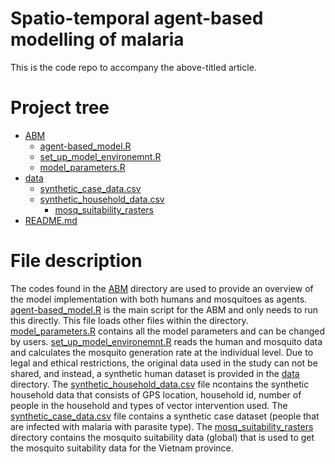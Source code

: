 # Spatio-temporal agent-based modelling of malaria
This is the code repo to accompany the above-titled article.



# Project tree
 * [ABM](./ABM)
   * [agent-based_model.R](./ABM/agent-based_model.R)
   * [set_up_model_environemnt.R](./ABM/set_up_model_environemnt.R)
   * [model_parameters.R](./ABM/model_parameters.R)
* [data](./data)
   * [synthetic_case_data.csv](./data/synthetic_case_data.csv)
   * [synthetic_household_data.csv](./data/synthetic_household_data.csv)
     * [mosq_suitability_rasters](./data/mosq_suitability_rasters)
 * [README.md](./README.md)


 # File description
The codes found in the [ABM](./ABM) directory are used to provide an overview of the model implementation with both humans and mosquitoes as agents. [agent-based_model.R](./ABM/agent-based_model.R) is the main script for the ABM and only needs to run this directly. This file loads other files within the directory. [model_parameters.R](./ABM/model_parameters.R) contains all the model parameters and can be changed by users. [set_up_model_environemnt.R](./ABM/set_up_model_environemnt.R) reads the human and mosquito data and calculates the mosquito generation rate at the individual level. Due to legal and ethical restrictions, the original data used in the study can not be shared, and instead, a synthetic human dataset is provided in the [data](./data) directory. The [synthetic_household_data.csv](./data/synthetic_household_data.csv) file ncontains the synthetic household data that consists of GPS location, household id, number of people in the household and types of vector intervention used. The [synthetic_case_data.csv](./data/synthetic_case_data.csv) file contains a synthetic case dataset (people that are infected with malaria with parasite type). The [mosq_suitability_rasters](./data/mosq_suitability_rasters) directory contains the mosquito suitability data (global) that is used to get the mosquito suitability data for the Vietnam province. 

